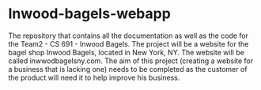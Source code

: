 # Inwood-bagels-webapp
The repository that contains all the documentation as well as the code for the Team2 - CS 691 - Inwood Bagels. 
The project will be a website for the bagel shop Inwood Bagels, located in New York, NY. The website will be called inwwodbagelsny.com. The aim of this project (creating a website for a business that is lacking one) needs to be completed as the customer of the product will need it to help improve his business. 


